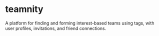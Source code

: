 # teamnity
A platform for finding and forming interest-based teams using tags, with user profiles, invitations, and friend connections.
